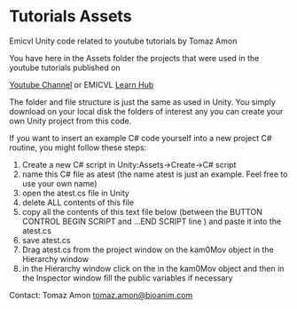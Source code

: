 Tutorials Assets
================

Emicvl Unity code related to youtube tutorials by Tomaz Amon

You have here in the Assets folder the projects that were used in the youtube tutorials published on 

[Youtube Channel](http://www.youtube.com/channel/UC92FD39sxM-GZ5Oyb3ACtTw) or
EMICVL [Learn Hub](http://sites.google.com/a/my.westminster.ac.uk/emicvl/learning-hub)

The folder and file structure is just the same as used in Unity. You simply download on your local disk the folders of interest any you can create your own Unity project from this code.

If you want to insert an example C# code yourself into a new project C# routine, you might follow these steps:

1. Create a new C# script in Unity:Assets->Create->C# script
2. name this C# file as atest (the name atest is just an example. Feel free to use your own name)
3. open the atest.cs file in Unity 
4. delete ALL contents of this file
5. copy all the contents of this text file below (between the BUTTON CONTROL BEGIN SCRIPT and ...END SCRIPT line ) and paste it into the atest.cs 
6. save atest.cs 
7. Drag atest.cs from the project window on the kam0Mov object in the Hierarchy window 
8. in the Hierarchy window click on the in the kam0Mov object and then in the Inspector window fill the public variables  if necessary

Contact: Tomaz Amon  tomaz.amon@bioanim.com

